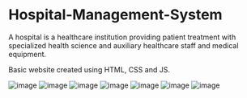 # Hospital-Management-System
A hospital is a healthcare institution providing patient treatment with specialized health science and auxiliary healthcare staff and medical equipment.

Basic website created using HTML, CSS and JS.

![image](https://github.com/user-attachments/assets/bfba0e7e-0e34-47ee-b286-6e298a31823f)
![image](https://github.com/user-attachments/assets/edc20512-8e03-4ba0-b11b-f0ec543dd5ae)
![image](https://github.com/user-attachments/assets/8cc90a74-9108-4069-8d15-646dcbcd7b9b)
![image](https://github.com/user-attachments/assets/7bb8eb09-f991-41e1-bfc2-d05e326aa38b)
![image](https://github.com/user-attachments/assets/f6d4411c-04a9-4536-b817-1129eb0c313c)
![image](https://github.com/user-attachments/assets/0435fb85-38a7-4e13-8f6d-edf390ed91bc)
![image](https://github.com/user-attachments/assets/d44e49cd-86e5-45e7-94c0-e599a7796a40)
